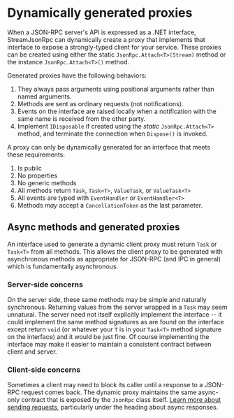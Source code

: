 # Dynamically generated proxies

When a JSON-RPC server's API is expressed as a .NET interface, StreamJsonRpc can dynamically create a proxy that implements that interface
to expose a strongly-typed client for your service. These proxies can be created using either the static `JsonRpc.Attach<T>(Stream)` method
or the instance `JsonRpc.Attach<T>()` method.

Generated proxies have the following behaviors:

1. They always pass arguments using positional arguments rather than named arguments.
1. Methods are sent as ordinary requests (not notifications).
1. Events on the interface are raised locally when a notification with the same name is received from the other party.
1. Implement `IDisposable` if created using the *static* `JsonRpc.Attach<T>` method, and terminate the connection when `Dispose()` is invoked.

A proxy can only be dynamically generated for an interface that meets these requirements:

1. Is public
1. No properties
1. No generic methods
1. All methods return `Task`, `Task<T>`, `ValueTask`, or `ValueTask<T>`
1. All events are typed with `EventHandler` or `EventHandler<T>`
1. Methods *may* accept a `CancellationToken` as the last parameter.

## Async methods and generated proxies

An interface used to generate a dynamic client proxy must return `Task` or `Task<T>` from all methods.
This allows the client proxy to be generated with asynchronous methods as appropriate for JSON-RPC (and IPC in general)
which is fundamentally asynchronous.

### Server-side concerns

On the server side, these same methods may be simple and naturally synchronous. Returning values from the server wrapped
in a `Task` may seem unnatural.
The server need not itself explicitly implement the interface -- it could implement the same method signatures as are
found on the interface except return `void` (or whatever your `T` is in your `Task<T>` method signature on the interface)
and it would be just fine. Of course implementing the interface may make it easier to maintain a consistent contract
between client and server.

### Client-side concerns

Sometimes a client may need to block its caller until a response to a JSON-RPC request comes back.
The dynamic proxy maintains the same async-only contract that is exposed by the `JsonRpc` class itself.
[Learn more about sending requests](sendrequest.md), particularly under the heading about async responses.
